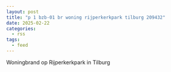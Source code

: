 ```yaml
---
layout: post
title: "p 1 bzb-01 br woning rijperkerkpark tilburg 209432"
date: 2025-02-22
categories: 
  - rss
tags: 
  - feed
---
```


Woningbrand op Rijperkerkpark in Tilburg
